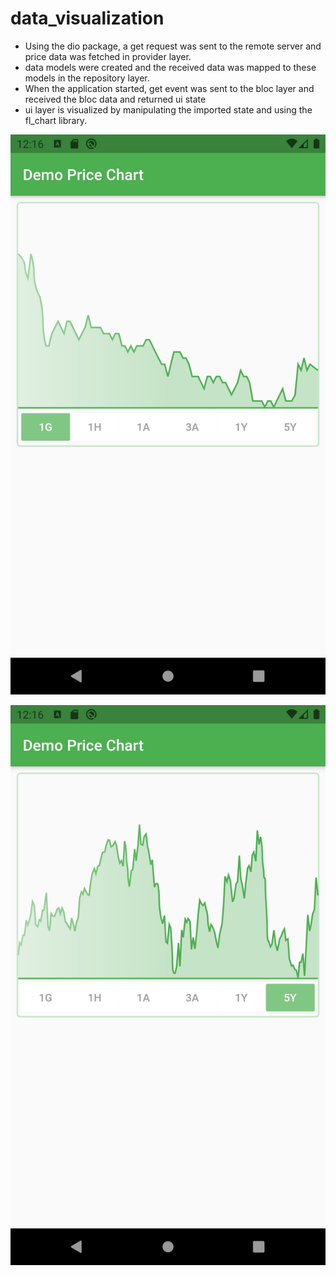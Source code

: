 # data_visualization

- Using the dio package, a get request was sent to the remote server and price data was fetched in provider layer.
- data models were created and the received data was mapped to these models in the repository layer.
- When the application started, get event was sent to the bloc layer and received the bloc data and returned ui state
- ui layer is visualized by manipulating the imported state and using the fl_chart library.

![sc1](https://github.com/musahinist/data_vis_demo/blob/main/asset/Screenshot_1611476436.png?raw=true)

![sc2](https://github.com/musahinist/data_vis_demo/blob/main/asset/Screenshot_1611476442.png?raw=true)